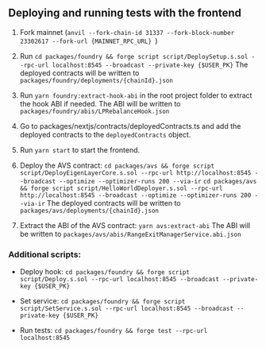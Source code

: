 ## Deploying and running tests with the frontend

1. Fork mainnet (`anvil --fork-chain-id 31337 --fork-block-number 23302617 --fork-url {MAINNET_RPC_URL} `)
2. Run `cd packages/foundry && forge script script/DeploySetup.s.sol --rpc-url localhost:8545 --broadcast --private-key {$USER_PK}`
   The deployed contracts will be written to `packages/foundry/deployments/{chainId}.json`
3. Run `yarn foundry:extract-hook-abi` in the root project folder to extract the hook ABI if needed.
   The ABI will be written to `packages/foundry/abis/LPRebalanceHook.json`

4. Go to packages/nextjs/contracts/deployedContracts.ts and add the deployed contracts to the `deployedContracts` object.
5. Run `yarn start` to start the frontend.

6. Deploy the AVS contract:
   `cd packages/avs && forge script script/DeployEigenLayerCore.s.sol --rpc-url http://localhost:8545 --broadcast --optimize --optimizer-runs 200 --via-ir`
   `cd packages/avs && forge script script/HelloWorldDeployer.s.sol --rpc-url http://localhost:8545 --broadcast --optimize --optimizer-runs 200 --via-ir`
   The deployed contracts will be written to `packages/avs/deployments/{chainId}.json`
7. Extract the ABI of the AVS contract:
   `yarn avs:extract-abi`
   The ABI will be written to `packages/avs/abis/RangeExitManagerService.abi.json`

### Additional scripts:

- Deploy hook:
  `cd packages/foundry && forge script script/Deploy.s.sol --rpc-url localhost:8545 --broadcast --private-key {$USER_PK}`

- Set service:
  `cd packages/foundry && forge script script/SetService.s.sol --rpc-url localhost:8545 --broadcast --private-key {$USER_PK}`

- Run tests:
  `cd packages/foundry && forge test --rpc-url localhost:8545`
